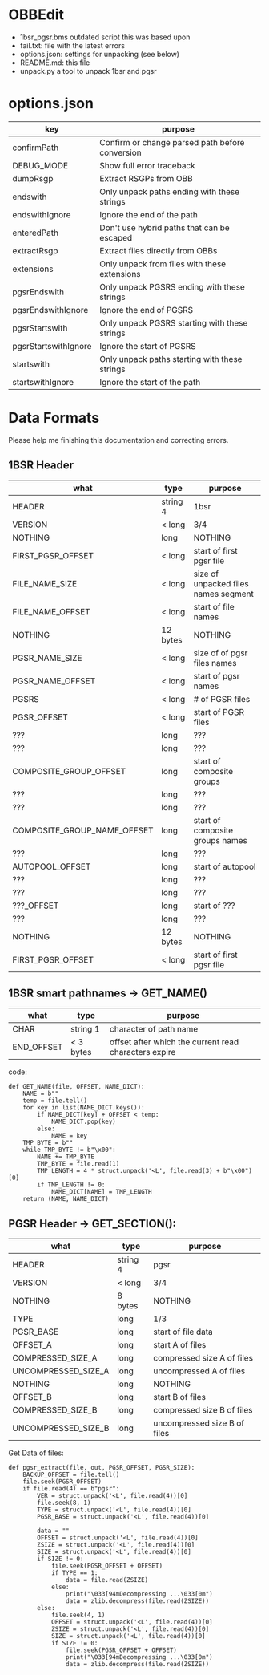 # OBBEdit
- 1bsr_pgsr.bms outdated script this was based upon
- fail.txt: file with the latest errors
- options.json: settings for unpacking (see below)
- README.md: this file
- unpack.py a tool to unpack 1bsr and pgsr

# options.json
key | purpose
--- | ---
confirmPath | Confirm or change parsed path before conversion
DEBUG_MODE | Show full error traceback
dumpRsgp | Extract RSGPs from OBB
endswith | Only unpack paths ending with these strings
endswithIgnore | Ignore the end of the path
enteredPath | Don't use hybrid paths that can be escaped
extractRsgp | Extract files directly from OBBs
extensions | Only unpack from files with these extensions
pgsrEndswith | Only unpack PGSRS ending with these strings
pgsrEndswithIgnore | Ignore the end of PGSRS
pgsrStartswith | Only unpack PGSRS starting with these strings
pgsrStartswithIgnore | Ignore the start of PGSRS
startswith | Only unpack paths starting with these strings
startswithIgnore | Ignore the start of the path

# Data Formats
Please help me finishing this documentation and correcting errors.

## 1BSR Header
what | type | purpose
--- | --- | ---
HEADER | string 4 | 1bsr
VERSION | < long | 3/4
NOTHING | long | NOTHING
FIRST_PGSR_OFFSET | < long | start of first pgsr file
FILE_NAME_SIZE | < long | size of unpacked files names segment
FILE_NAME_OFFSET | < long | start of file names
NOTHING | 12 bytes | NOTHING
PGSR_NAME_SIZE | < long | size of  of pgsr files names
PGSR_NAME_OFFSET | < long | start of pgsr names
PGSRS | < long | # of PGSR files
PGSR_OFFSET | < long | start of PGSR files
??? | long | ???
??? | long | ???
COMPOSITE_GROUP_OFFSET | long | start of composite groups
??? | long | ???
??? | long | ???
COMPOSITE_GROUP_NAME_OFFSET | long | start of composite groups names
??? | long | ???
AUTOPOOL_OFFSET | long | start of autopool
??? | long | ???
??? | long | ???
???_OFFSET | long | start of ???
??? | long | ???
NOTHING | 12 bytes | NOTHING
FIRST_PGSR_OFFSET | < long | start of first pgsr file

## 1BSR smart pathnames -> GET_NAME()
what | type | purpose
--- | --- | ---
CHAR | string 1 | character of path name
END_OFFSET | < 3 bytes | offset after which the current read characters expire

code:
```
def GET_NAME(file, OFFSET, NAME_DICT):
	NAME = b""
	temp = file.tell()
	for key in list(NAME_DICT.keys()):
		if NAME_DICT[key] + OFFSET < temp:
			NAME_DICT.pop(key)
		else:
			NAME = key
	TMP_BYTE = b""
	while TMP_BYTE != b"\x00":
		NAME += TMP_BYTE
		TMP_BYTE = file.read(1)
		TMP_LENGTH = 4 * struct.unpack('<L', file.read(3) + b"\x00")[0]
		if TMP_LENGTH != 0:
			NAME_DICT[NAME] = TMP_LENGTH
	return (NAME, NAME_DICT)
```

## PGSR Header -> GET_SECTION():
what | type | purpose
--- | --- | ---
HEADER | string 4 | pgsr
VERSION | < long | 3/4
NOTHING | 8 bytes | NOTHING
TYPE | long | 1/3
PGSR_BASE | long | start of file data
OFFSET_A | long | start A of files
COMPRESSED_SIZE_A | long | compressed size A of files
UNCOMPRESSED_SIZE_A | long | uncompressed A of files
NOTHING | long | NOTHING
OFFSET_B | long | start B of files
COMPRESSED_SIZE_B | long | compressed size B of files
UNCOMPRESSED_SIZE_B | long | uncompressed size B  of files

Get Data of files:
```
def pgsr_extract(file, out, PGSR_OFFSET, PGSR_SIZE):
	BACKUP_OFFSET = file.tell()
	file.seek(PGSR_OFFSET)
	if file.read(4) == b"pgsr":
		VER = struct.unpack('<L', file.read(4))[0]	
		file.seek(8, 1)
		TYPE = struct.unpack('<L', file.read(4))[0]
		PGSR_BASE = struct.unpack('<L', file.read(4))[0]

		data = ""
		OFFSET = struct.unpack('<L', file.read(4))[0]
		ZSIZE = struct.unpack('<L', file.read(4))[0]
		SIZE = struct.unpack('<L', file.read(4))[0]
		if SIZE != 0:
			file.seek(PGSR_OFFSET + OFFSET)
			if TYPE == 1:
				data = file.read(ZSIZE)
			else:
				print("\033[94mDecompressing ...\033[0m")
				data = zlib.decompress(file.read(ZSIZE))
		else:
			file.seek(4, 1)
			OFFSET = struct.unpack('<L', file.read(4))[0]
			ZSIZE = struct.unpack('<L', file.read(4))[0]
			SIZE = struct.unpack('<L', file.read(4))[0]
			if SIZE != 0:
				file.seek(PGSR_OFFSET + OFFSET)
				print("\033[94mDecompressing ...\033[0m")
				data = zlib.decompress(file.read(ZSIZE))
```
